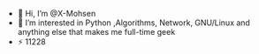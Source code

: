 - 👋 Hi, I’m @X-Mohsen 
- 👀 I’m interested in Python ,Algorithms, Network, GNU/Linux and anything else that makes me full-time geek 
- ⚡ 11228
